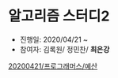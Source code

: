 # 알고리즘 스터디2
- 진행일: 2020/04/21 ~
- 참여자: 김록원/ 정민찬/ **최은강**

[20200421/프로그래머스/예산](./0421/프로그래머스_예산.py)
